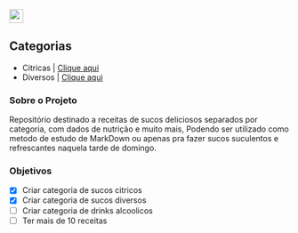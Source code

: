<img src="https://img.icons8.com/plasticine/2x/orange-juice.png" width="25" height="25">

## Categorias
* Citricas  | [Clique aqui](https://github.com/Juice-Team/juice-recipes/tree/master/citrus)
* Diversos | [Clique aqui](https://github.com/Juice-Team/juice-recipes/tree/master/several)


### Sobre o Projeto
Repositório destinado a receitas de sucos deliciosos separados por categoria, com dados de nutrição e muito mais, Podendo ser utilizado como metodo de estudo de MarkDown ou apenas pra fazer sucos suculentos e refrescantes naquela tarde de domingo.


### Objetivos
- [x] Criar categoria de sucos citricos
- [x] Criar categoria de sucos diversos
- [ ] Criar categoria de drinks alcoolicos
- [ ] Ter mais de 10 receitas
